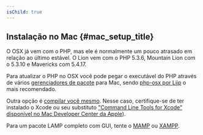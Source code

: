 ```yaml
---
isChild: true
---
```


## Instalação no Mac {#mac_setup_title}

O OSX já vem com o PHP, mas ele é normalmente um pouco atrasado em relação ao último estável. O Lion vem com o
PHP 5.3.6, Mountain Lion com o 5.3.10 e Mavericks com 5.4.17.

Para atualizar o PHP no OSX você pode pegar o executável do PHP através de vários
[gerenciadores de pacote][mac-package-managers] para Mac, sendo [php-osx por Liip][php-osx-downloads] o mais
recomendado.

Outra opção é [compilar você mesmo][mac-compile]. Nesse caso, certifique-se de ter instalado o Xcode ou seu substituto
["Command Line Tools for Xcode" disponível no Mac Developer Center da Apple][apple-developer]).

Para um pacote LAMP completo com GUI, tente o [MAMP][mamp-downloads] ou [XAMPP][xampp].

[mac-package-managers]: http://www.php.net/manual/en/install.macosx.packages.php
[mac-compile]: http://www.php.net/manual/en/install.macosx.compile.php
[xcode-gcc-substitution]: https://github.com/kennethreitz/osx-gcc-installer
[apple-developer]: https://developer.apple.com/downloads
[mamp-downloads]: http://www.mamp.info/en/downloads/index.html
[php-osx-downloads]: http://php-osx.liip.ch/
[xampp]: http://www.apachefriends.org/en/xampp.html
